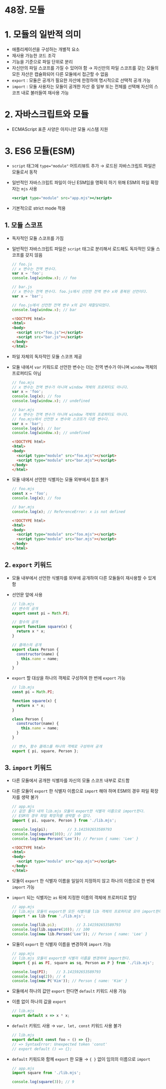 # 48장. 모듈

# 1. 모듈의 일반적 의미

- 애플리케이션을 구성하는 개별적 요소
- 재사용 가능한 코드 조각
- 기능을 기준으로 파일 단위로 분리
- 자신만의 파일 스코프를 가질 수 있어야 함 → 자신만의 파일 스코프를 갖는 모듈의 모든 자산은 캡슐화되어 다른 모듈에서 접근할 수 없음
- `export` : 모듈은 공개가 필요한 자산에 한정하여 명시적으로 선택적 공개 가능
- `import` : 모듈 사용자는 모듈이 공개한 자산 중 일부 또는 전체를 선택해 자신의 스코프 내로 불러들여 재사용 가능

# 2. 자바스크립트와 모듈

- ECMAScript 표준 사양은 아지니만 모듈 시스템 지원

# 3. ES6 모듈(ESM)

- `script` 태그에 `type="module"` 어트리뷰트 추가 → 로드된 자바스크립트 파일은 모듈로서 동작
- 일반적인 자바스크립트 파일이 아닌 ESM임을 명확히 하기 위해 ESM의 파일 확장자는 `mjs` 사용
    
    ```jsx
    <script type="module" src="app.mjs"></script>
    ```
    
- 기본적으로 strict mode 적용

## 1. 모듈 스코프

- 독자적인 모듈 스코프를 가짐
- 일반적인 자바스크립트 파일은 `script` 태그로 분리해서 로드해도 독자적인 모듈 스코프를 갖지 않음
    
    ```jsx
    // foo.js
    // x 변수는 전역 변수다.
    var x = 'foo';
    console.log(window.x); // foo
    ```
    
    ```jsx
    // bar.js
    // x 변수는 전역 변수다. foo.js에서 선언한 전역 변수 x와 중복된 선언이다.
    var x = 'bar';
    
    // foo.js에서 선언한 전역 변수 x의 값이 재할당되었다.
    console.log(window.x); // bar
    ```
    
    ```html
    <!DOCTYPE html>
    <html>
    <body>
      <script src="foo.js"></script>
      <script src="bar.js"></script>
    </body>
    </html>
    ```
    
- 파일 자체의 독자적인 모듈 스코프 제공
- 모듈 내에서 `var` 키워드로 선언한 변수는 더는 전역 변수가 아니며 `window` 객체의 프로퍼티도 아님
    
    ```jsx
    // foo.mjs
    // x 변수는 전역 변수가 아니며 window 객체의 프로퍼티도 아니다.
    var x = 'foo';
    console.log(x); // foo
    console.log(window.x); // undefined
    ```
    
    ```jsx
    // bar.mjs
    // x 변수는 전역 변수가 아니며 window 객체의 프로퍼티도 아니다.
    // foo.mjs에서 선언한 x 변수와 스코프가 다른 변수다.
    var x = 'bar';
    console.log(x); // bar
    console.log(window.x); // undefined
    ```
    
    ```html
    <!DOCTYPE html>
    <html>
    <body>
      <script type="module" src="foo.mjs"></script>
      <script type="module" src="bar.mjs"></script>
    </body>
    </html>
    ```
    
- 모듈 내에서 선언한 식별자는 모듈 외부에서 참조 불가
    
    ```jsx
    // foo.mjs
    const x = 'foo';
    console.log(x); // foo
    ```
    
    ```jsx
    // bar.mjs
    console.log(x); // ReferenceError: x is not defined
    ```
    
    ```html
    <!DOCTYPE html>
    <html>
    <body>
      <script type="module" src="foo.mjs"></script>
      <script type="module" src="bar.mjs"></script>
    </body>
    </html>
    ```
    

## 2. `export` 키워드

- 모듈 내부에서 선언한 식별자를 외부에 공개하여 다른 모듈들이 재사용할 수 있게 함
- 선언문 앞에 사용
    
    ```jsx
    // lib.mjs
    // 변수의 공개
    export const pi = Math.PI;
    
    // 함수의 공개
    export function square(x) {
      return x * x;
    }
    
    // 클래스의 공개
    export class Person {
      constructor(name) {
        this.name = name;
      }
    }
    ```
    
- `export` 할 대상을 하나의 객체로 구성하여 한 번에 `export` 가능
    
    ```jsx
    // lib.mjs
    const pi = Math.PI;
    
    function square(x) {
      return x * x;
    }
    
    class Person {
      constructor(name) {
        this.name = name;
      }
    }
    
    // 변수, 함수 클래스를 하나의 객체로 구성하여 공개
    export { pi, square, Person };
    ```
    

## 3. `import` 키워드

- 다른 모듈에서 공개한 식별자를 자신의 모듈 스코프 내부로 로드함
- 다른 모듈이 `export` 한 식별자 이름으로 `import` 해야 하며 ESM의 경우 파일 확장자를 생략 불가
    
    ```jsx
    // app.mjs
    // 같은 폴더 내의 lib.mjs 모듈이 export한 식별자 이름으로 import한다.
    // ESM의 경우 파일 확장자를 생략할 수 없다.
    import { pi, square, Person } from './lib.mjs';
    
    console.log(pi);         // 3.141592653589793
    console.log(square(10)); // 100
    console.log(new Person('Lee')); // Person { name: 'Lee' }
    ```
    
    ```html
    <!DOCTYPE html>
    <html>
    <body>
      <script type="module" src="app.mjs"></script>
    </body>
    </html>
    ```
    
- 모듈이 `export` 한 식별자 이름을 일일이 지정하지 않고 하나의 이름으로 한 번에 `import` 가능
- `import` 되는 식별자는 `as` 뒤에 지정한 이름의 객체에 프로퍼티로 할당
    
    ```jsx
    // app.mjs
    // lib.mjs 모듈이 export한 모든 식별자를 lib 객체의 프로퍼티로 모아 import한다.
    import * as lib from './lib.mjs';
    
    console.log(lib.pi);         // 3.141592653589793
    console.log(lib.square(10)); // 100
    console.log(new lib.Person('Lee')); // Person { name: 'Lee' }
    ```
    
- 모듈이 `export` 한 식별자 이름을 변경하여 `import` 가능
    
    ```jsx
    // app.mjs
    // lib.mjs 모듈이 export한 식별자 이름을 변경하여 import한다.
    import { pi as PI, square as sq, Person as P } from './lib.mjs';
    
    console.log(PI);    // 3.141592653589793
    console.log(sq(2)); // 4
    console.log(new P('Kim')); // Person { name: 'Kim' }
    ```
    
- 모듈에서 하나의 값만 `export` 한다면 `default` 키워드 사용 가능
- 이름 없이 하나의 값을 `export`
    
    ```jsx
    // lib.mjs
    export default x => x * x;
    ```
    
- `default` 키워드 사용 → `var, let, const` 키워드 사용 불가
    
    ```jsx
    // lib.mjs
    export default const foo = () => {};
    // => SyntaxError: Unexpected token 'const'
    // export default () => {};
    ```
    
- `default` 키워드와 함께 `export` 한 모듈 → `{ }` 없이 임의의 이름으로 `import`
    
    ```jsx
    // app.mjs
    import square from './lib.mjs';
    
    console.log(square(3)); // 9
    ```
